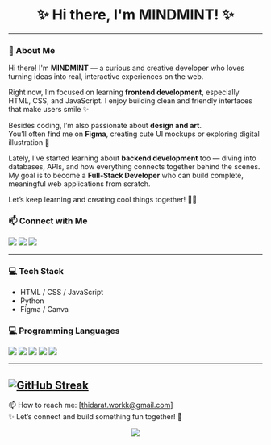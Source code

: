 <h1 align="center">✨ Hi there, I'm MINDMINT! ✨</h1>


---

### 🌟 About Me
Hi there! I'm **MINDMINT** — a curious and creative developer who loves turning ideas into real, interactive experiences on the web.

Right now, I’m focused on learning **frontend development**, especially HTML, CSS, and JavaScript. I enjoy building clean and friendly interfaces that make users smile ✨

Besides coding, I’m also passionate about **design and art**.  
You’ll often find me on **Figma**, creating cute UI mockups or exploring digital illustration 🎨

Lately, I’ve started learning about **backend development** too — diving into databases, APIs, and how everything connects together behind the scenes. My goal is to become a **Full-Stack Developer** who can build complete, meaningful web applications from scratch.

Let’s keep learning and creating cool things together! 🚀💖



### 📫 Connect with Me

<p align="left">
  <a href="mailto:thidarat.workk@gmail.com"><img src="https://img.shields.io/badge/Gmail-D14836?style=for-the-badge&logo=gmail&logoColor=white"/></a>
  <a href="https://www.linkedin.com/in/YOUR-LINKEDIN/" target="_blank"><img src="https://img.shields.io/badge/LinkedIn-0077B5?style=for-the-badge&logo=linkedin&logoColor=white"/></a>
  <a href="https://YOUR-PORTFOLIO-LINK.com/" target="_blank"><img src="https://img.shields.io/badge/Portfolio-000000?style=for-the-badge&logo=vercel&logoColor=white"/></a>
</p>

---

### 💻 Tech Stack
- HTML / CSS / JavaScript
- Python
- Figma / Canva

### 💻 Programming Languages

<p align="left">
  <img src="https://img.shields.io/badge/Python-3776AB?style=for-the-badge&logo=python&logoColor=white"/>
  <img src="https://img.shields.io/badge/C++-00599C?style=for-the-badge&logo=c%2b%2b&logoColor=white"/>
  <img src="https://img.shields.io/badge/C-000000?style=for-the-badge&logo=c&logoColor=white"/>
  <img src="https://img.shields.io/badge/Java-007396?style=for-the-badge&logo=java&logoColor=white"/>
  <img src="https://img.shields.io/badge/PHP-777BB4?style=for-the-badge&logo=php&logoColor=white"/>
</p>

---
[![GitHub Streak](http://github-readme-streak-stats.herokuapp.com?user=your-github-NXMMINTT&theme=dark&background=000000)](https://git.io/streak-stats)
---

📫 How to reach me: [thidarat.workk@gmail.com]  
✨ Let’s connect and build something fun together! 💖
<p align="center">
  <img src="https://readme-typing-svg.demolab.com?font=Fira+Code&weight=500&size=20&pause=1000&center=true&vCenter=true&width=435&lines=Thanks+for+visiting!+;Let's+learn+and+grow+together!+%F0%9F%8C%9F" />
</p>
